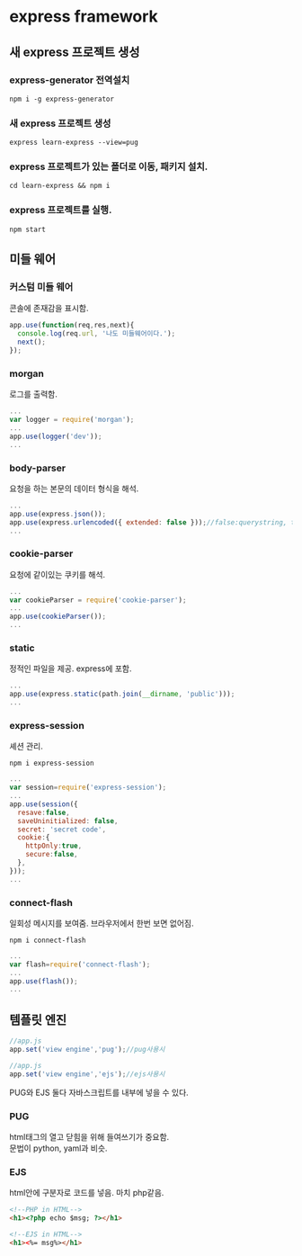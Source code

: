 # express framework

## 새 express 프로젝트 생성

### express-generator 전역설치
```
npm i -g express-generator
```

### 새 express 프로젝트 생성
```
express learn-express --view=pug
```

### express 프로젝트가 있는 폴더로 이동, 패키지 설치.
```
cd learn-express && npm i
```

### express 프로젝트를 실행.
```
npm start
```

## 미들 웨어

### 커스텀 미들 웨어
콘솔에 존재감을 표시함.
```javascript
app.use(function(req,res,next){
  console.log(req.url, '나도 미들웨어이다.');
  next();    
});
```

### morgan
로그를 출력함.
```javascript
...
var logger = require('morgan');
...
app.use(logger('dev'));
...
```

### body-parser
요청을 하는 본문의 데이터 형식을 해석.
```javascript
...
app.use(express.json());
app.use(express.urlencoded({ extended: false }));//false:querystring, true:qs
...
```

### cookie-parser
요청에 같이있는 쿠키를 해석.
```javascript
...
var cookieParser = require('cookie-parser');
...
app.use(cookieParser());
...
```

### static
정적인 파일을 제공. express에 포함.
```javascript
...
app.use(express.static(path.join(__dirname, 'public')));
...
```

### express-session
셰션 관리.
```
npm i express-session
```
```javascript
...
var session=require('express-session');
...
app.use(session({
  resave:false,
  saveUninitialized: false,
  secret: 'secret code',
  cookie:{
    httpOnly:true,
    secure:false,
  },
}));
...
```

### connect-flash
일회성 메시지를 보여줌. 브라우저에서 한번 보면 없어짐.
```
npm i connect-flash
```
```javascript
...
var flash=require('connect-flash');
...
app.use(flash());
...
```

## 템플릿 엔진
```js
//app.js
app.set('view engine','pug');//pug사용시
```
```js
//app.js
app.set('view engine','ejs');//ejs사용시
```
PUG와 EJS 둘다 자바스크립트를 내부에 넣을 수 있다.

### PUG
html태그의 열고 닫힘을 위해 들여쓰기가 중요함.  
문법이 python, yaml과 비슷.

### EJS
html안에 구분자로 코드를 넣음. 마치 php같음.
```html
<!--PHP in HTML-->
<h1><?php echo $msg; ?></h1>
```
```html
<!--EJS in HTML-->
<h1><%= msg%></h1>
```
